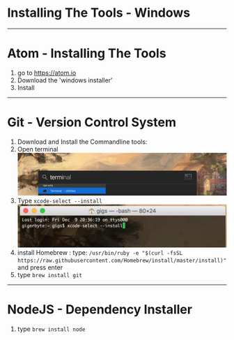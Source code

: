 # Installing The Tools - Windows

---

# Atom - Installing The Tools 

1. go to https://atom.io
2. Download the 'windows installer'
3. Install

---
# Git - Version Control System

1. Download and Install the Commandline tools:
2. Open terminal
![Open Terminal](./imgs/mac_term_search.png)
3. Type ```xcode-select --install```
![Xcode Install](./imgs/mac_xcode_select.png)
4. install Homebrew : type:
 ```/usr/bin/ruby -e "$(curl -fsSL https://raw.githubusercontent.com/Homebrew/install/master/install)"``` and press enter
5. type ```brew install git```

---
# NodeJS - Dependency Installer

1. type ```brew install node```